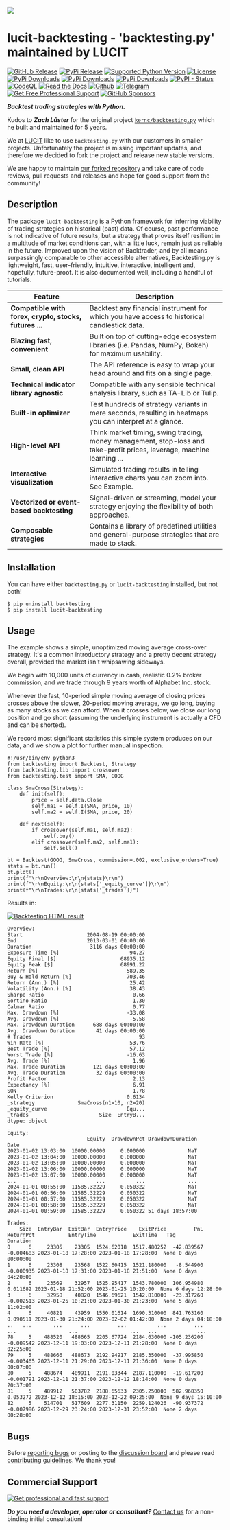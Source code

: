 [![](https://raw.githubusercontent.com/LUCIT-Systems-and-Development/lucit-backtesting/master/images/logo/lucit-backtesting.png)](https://github.com/LUCIT-Systems-and-Development/lucit-backtesting)

# lucit-backtesting - 'backtesting.py' maintained by LUCIT

[![GitHub Release](https://img.shields.io/github/release/LUCIT-Systems-and-Development/lucit-backtesting.svg?label=github)](https://github.com/LUCIT-Systems-and-Development/lucit-backtesting/releases)
[![PyPi Release](https://img.shields.io/pypi/v/lucit-backtesting?color=blue)](https://pypi.org/project/lucit-backtesting/)
[![Supported Python Version](https://img.shields.io/pypi/pyversions/lucit_backtesting.svg)](https://www.python.org/downloads/)
[![License](https://img.shields.io/github/license/LUCIT-Systems-and-Development/lucit-backtesting.svg?color=blue)](https://lucit-backtesting.docs.lucit.tech/license.html)
[![PyPi Downloads](https://pepy.tech/badge/lucit-backtesting)](https://pepy.tech/project/lucit-backtesting)
[![PyPi Downloads](https://pepy.tech/badge/lucit-backtesting/month)](https://pepy.tech/project/lucit-backtesting)
[![PyPi Downloads](https://pepy.tech/badge/lucit-backtesting/week)](https://pepy.tech/project/lucit-backtesting)
[![PyPI - Status](https://img.shields.io/pypi/status/unicorn_binance_local_depth_cache.svg)](https://github.com/LUCIT-Systems-and-Development/lucit-backtesting/issues)
[![CodeQL](https://github.com/LUCIT-Systems-and-Development/lucit-backtesting/actions/workflows/codeql-analysis.yml/badge.svg)](https://github.com/LUCIT-Systems-and-Development/lucit-backtesting/actions/workflows/codeql-analysis.yml)
[![Read the Docs](https://img.shields.io/badge/read-%20docs-yellow)](https://lucit-backtesting.docs.lucit.tech/)
[![Github](https://img.shields.io/badge/source-github-cbc2c8)](https://github.com/LUCIT-Systems-and-Development/lucit-backtesting)
[![Telegram](https://img.shields.io/badge/community-telegram-41ab8c)](https://t.me/unicorndevs)
[![Get Free Professional Support](https://img.shields.io/badge/chat-lucit%20support-004166)](https://www.lucit.tech/get-support.html)
[![GitHub Sponsors](https://img.shields.io/github/sponsors/kernc?color=pink)](https://github.com/sponsors/kernc)

***Backtest trading strategies with Python.***

Kudos to ***Zach Lûster*** for the original project [`kernc/backtesting.py`](https://github.com/kernc/backtesting.py) 
which he built and maintained for 5 years. 

We at [LUCIT](https://www.lucit.tech) like to use `backtesting.py` with our customers in smaller projects. 
Unfortunately the project is missing important updates, and therefore we decided to fork the project and release new 
stable versions. 

We are happy to maintain [our forked repository](https://github.com/LUCIT-Systems-and-Development/lucit-backtesting) 
and take care of code reviews, pull requests and releases and hope for good support from the community!

## Description
The package `lucit-backtesting` is a Python framework for inferring viability of trading strategies on historical (past) 
data. Of course, past performance is not indicative of future results, but a strategy that proves itself resilient in a 
multitude of market conditions can, with a little luck, remain just as reliable in the future. Improved upon the vision 
of Backtrader, and by all means surpassingly comparable to other accessible alternatives, Backtesting.py is lightweight, 
fast, user-friendly, intuitive, interactive, intelligent and, hopefully, future-proof. It is also documented well, 
including a handful of tutorials. 


| Feature | Description |
| ------- | ----------- |
| **Compatible with forex, crypto, stocks, futures ...** | Backtest any financial instrument for which you have access to historical candlestick data. |
| **Blazing fast, convenient** | Built on top of cutting-edge ecosystem libraries (i.e. Pandas, NumPy, Bokeh) for maximum usability. |
| **Small, clean API** | The API reference is easy to wrap your head around and fits on a single page. |
| **Technical indicator library agnostic** | Compatible with any sensible technical analysis library, such as TA-Lib or Tulip. |
| **Built-in optimizer** | Test hundreds of strategy variants in mere seconds, resulting in heatmaps you can interpret at a glance. |
| **High-level API** | Think market timing, swing trading, money management, stop-loss and take-profit prices, leverage, machine learning ... |
| **Interactive visualization** | Simulated trading results in telling interactive charts you can zoom into. See Example. |
| **Vectorized or event-based backtesting** | Signal-driven or streaming, model your strategy enjoying the flexibility of both approaches. |
| **Composable strategies** | Contains a library of predefined utilities and general-purpose strategies that are made to stack. |


## Installation

You can have either `backtesting.py` or `lucit-backtesting` installed, but not both!

    $ pip uninstall backtesting
    $ pip install lucit-backtesting


## Usage

The example shows a simple, unoptimized moving average cross-over strategy. It's a common introductory strategy and a 
pretty decent strategy overall, provided the market isn't whipsawing sideways.

We begin with 10,000 units of currency in cash, realistic 0.2% broker commission, and we trade through 9 years worth of 
Alphabet Inc. stock. 

Whenever the fast, 10-period simple moving average of closing prices crosses above the slower, 20-period moving average, 
we go long, buying as many stocks as we can afford. When it crosses below, we close our long position and go short 
(assuming the underlying instrument is actually a CFD and can be shorted).

We record most significant statistics this simple system produces on our data, and we show a plot for further manual 
inspection. 

``` 
#!/usr/bin/env python3
from backtesting import Backtest, Strategy
from backtesting.lib import crossover
from backtesting.test import SMA, GOOG

class SmaCross(Strategy):
    def init(self):
        price = self.data.Close
        self.ma1 = self.I(SMA, price, 10)
        self.ma2 = self.I(SMA, price, 20)

    def next(self):
        if crossover(self.ma1, self.ma2):
            self.buy()
        elif crossover(self.ma2, self.ma1):
            self.sell()

bt = Backtest(GOOG, SmaCross, commission=.002, exclusive_orders=True)
stats = bt.run()
bt.plot()
print(f"\r\nOverview:\r\n{stats}\r\n")
print(f"\r\nEquity:\r\n{stats['_equity_curve']}\r\n")
print(f"\r\nTrades:\r\n{stats['_trades']}")
```

Results in:

[![Backtesting HTML result](https://raw.githubusercontent.com/LUCIT-Systems-and-Development/lucit-backtesting/master/images/example_html_result.png)](https://lucit-backtesting.docs.lucit.tech/_static/example_result.html)

```
Overview:
Start                     2004-08-19 00:00:00
End                       2013-03-01 00:00:00
Duration                   3116 days 00:00:00
Exposure Time [%]                       94.27
Equity Final [$]                     68935.12
Equity Peak [$]                      68991.22
Return [%]                             589.35
Buy & Hold Return [%]                  703.46
Return (Ann.) [%]                       25.42
Volatility (Ann.) [%]                   38.43
Sharpe Ratio                             0.66
Sortino Ratio                            1.30
Calmar Ratio                             0.77
Max. Drawdown [%]                      -33.08
Avg. Drawdown [%]                       -5.58
Max. Drawdown Duration      688 days 00:00:00
Avg. Drawdown Duration       41 days 00:00:00
# Trades                                   93
Win Rate [%]                            53.76
Best Trade [%]                          57.12
Worst Trade [%]                        -16.63
Avg. Trade [%]                           1.96
Max. Trade Duration         121 days 00:00:00
Avg. Trade Duration          32 days 00:00:00
Profit Factor                            2.13
Expectancy [%]                           6.91
SQN                                      1.78
Kelly Criterion                        0.6134
_strategy              SmaCross(n1=10, n2=20)
_equity_curve                          Equ...
_trades                       Size  EntryB...
dtype: object

Equity:
                          Equity  DrawdownPct DrawdownDuration
Date
2023-01-02 13:03:00  10000.00000     0.000000              NaT
2023-01-02 13:04:00  10000.00000     0.000000              NaT
2023-01-02 13:05:00  10000.00000     0.000000              NaT
2023-01-02 13:06:00  10000.00000     0.000000              NaT
2023-01-02 13:07:00  10000.00000     0.000000              NaT
...                          ...          ...              ...
2024-01-01 00:55:00  11585.32229     0.050322              NaT
2024-01-01 00:56:00  11585.32229     0.050322              NaT
2024-01-01 00:57:00  11585.32229     0.050322              NaT
2024-01-01 00:58:00  11585.32229     0.050322              NaT
2024-01-01 00:59:00  11585.32229     0.050322 51 days 18:57:00

Trades:
    Size  EntryBar  ExitBar  EntryPrice    ExitPrice         PnL  ReturnPct           EntryTime            ExitTime   Tag        Duration
0      6     23305    23305  1524.62018  1517.480252  -42.839567  -0.004683 2023-01-18 17:28:00 2023-01-18 17:28:00  None 0 days 00:00:00
1      6     23308    23568  1522.60415  1521.180000   -8.544900  -0.000935 2023-01-18 17:31:00 2023-01-18 21:51:00  None 0 days 04:20:00
2      6     23569    32957  1525.95417  1543.780000  106.954980   0.011682 2023-01-18 21:52:00 2023-01-25 10:20:00  None 6 days 12:28:00
3      6     32958    40820  1546.69621  1542.810000  -23.317260  -0.002513 2023-01-25 10:21:00 2023-01-30 21:23:00  None 5 days 11:02:00
4      6     40821    43959  1550.01614  1690.310000  841.763160   0.090511 2023-01-30 21:24:00 2023-02-02 01:42:00  None 2 days 04:18:00
..   ...       ...      ...         ...          ...         ...        ...                 ...                 ...   ...             ...
78     5    488520   488665  2205.67724  2184.630000 -105.236200  -0.009542 2023-12-11 19:03:00 2023-12-11 21:28:00  None 0 days 02:25:00
79     5    488666   488673  2192.94917  2185.350000  -37.995850  -0.003465 2023-12-11 21:29:00 2023-12-11 21:36:00  None 0 days 00:07:00
80     5    488674   489911  2191.03344  2187.110000  -19.617200  -0.001791 2023-12-11 21:37:00 2023-12-12 18:14:00  None 0 days 20:37:00
81     5    489912   503782  2188.65633  2305.250000  582.968350   0.053272 2023-12-12 18:15:00 2023-12-22 09:25:00  None 9 days 15:10:00
82     5    514701   517609  2277.31150  2259.124026  -90.937372  -0.007986 2023-12-29 23:24:00 2023-12-31 23:52:00  None 2 days 00:28:00
```

## Bugs

Before [reporting bugs](https://github.com/LUCIT-Systems-and-Development/lucit-backtesting/issues) or posting to the
[discussion board](https://github.com/LUCIT-Systems-and-Development/lucit-backtesting/discussions) and 
please read [contributing guidelines](https://lucit-backtesting.docs.lucit.tech/contributing.html). We thank you!

## Commercial Support

[![Get professional and fast support](https://raw.githubusercontent.com/LUCIT-Systems-and-Development/unicorn-binance-suite/master/images/support/LUCIT-get-professional-and-fast-support.png)](https://www.lucit.tech/get-support.html)

***Do you need a developer, operator or consultant?*** [Contact us](https://www.lucit.tech/contact.html) for a non-binding initial consultation!